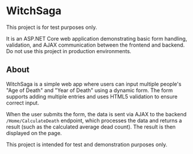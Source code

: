 # WitchSaga

This project is for test purposes only.

It is an ASP.NET Core web application demonstrating basic form handling, validation, and AJAX communication between the frontend and backend.
Do not use this project in production environments.

## About

WitchSaga is a simple web app where users can input multiple people's "Age of Death" and "Year of Death" using a dynamic form.
The form supports adding multiple entries and uses HTML5 validation to ensure correct input.

When the user submits the form, the data is sent via AJAX to the backend `/Home/CalculateDeath` endpoint, which processes the data and returns a result (such as the calculated average dead count).
The result is then displayed on the page.

This project is intended for test and demonstration purposes only.
